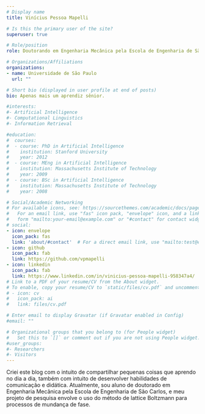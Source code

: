 ```yaml
---
# Display name
title: Vinícius Pessoa Mapelli

# Is this the primary user of the site?
superuser: true

# Role/position
role: Doutorando em Engenharia Mecânica pela Escola de Engenharia de São Carlos

# Organizations/Affiliations
organizations:
- name: Universidade de São Paulo
  url: ""

# Short bio (displayed in user profile at end of posts)
bio: Apenas mais um aprendiz sênior.

#interests:
#- Artificial Intelligence
#- Computational Linguistics
#- Information Retrieval

#education:
#  courses:
#  - course: PhD in Artificial Intelligence
#    institution: Stanford University
#    year: 2012
#  - course: MEng in Artificial Intelligence
#    institution: Massachusetts Institute of Technology
#    year: 2009
#  - course: BSc in Artificial Intelligence
#    institution: Massachusetts Institute of Technology
#    year: 2008

# Social/Academic Networking
# For available icons, see: https://sourcethemes.com/academic/docs/page-builder/#icons
#   For an email link, use "fas" icon pack, "envelope" icon, and a link in the
#   form "mailto:your-email@example.com" or "#contact" for contact widget.
# social:
- icon: envelope
  icon_pack: fas
  link: 'about/#contact'  # For a direct email link, use "mailto:test@example.org".
- icon: github
  icon_pack: fab
  link: https://github.com/vpmapelli
- icon: linkedin
  icon_pack: fab
  link: https://www.linkedin.com/in/vinicius-pessoa-mapelli-958347a4/
# Link to a PDF of your resume/CV from the About widget.
# To enable, copy your resume/CV to `static/files/cv.pdf` and uncomment the lines below.
# - icon: cv
#   icon_pack: ai
#   link: files/cv.pdf

# Enter email to display Gravatar (if Gravatar enabled in Config)
#email: ""

# Organizational groups that you belong to (for People widget)
#   Set this to `[]` or comment out if you are not using People widget.
#user_groups:
#- Researchers
#- Visitors
---
```


Criei este blog com o intuito de compartilhar pequenas coisas que aprendo no dia a dia, 
também com intuito de desenvolver habilidades de comunicação e didática. Atualmente, 
sou aluno de doutorado em Engenharia Mecânica pela Escola de Engenharia de São Carlos, e meu projeto 
de pesquisa envolve o uso do método de lattice Boltzmann para processos de mundança de fase.